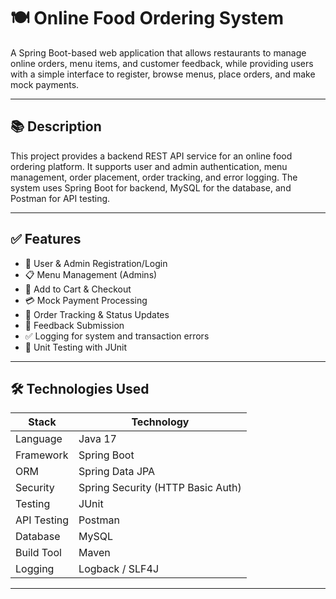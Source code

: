 # 🍽️ Online Food Ordering System

A Spring Boot-based web application that allows restaurants to manage online orders, menu items, and customer feedback, while providing users with a simple interface to register, browse menus, place orders, and make mock payments.

---

## 📚 Description

This project provides a backend REST API service for an online food ordering platform. It supports user and admin authentication, menu management, order placement, order tracking, and error logging. The system uses Spring Boot for backend, MySQL for the database, and Postman for API testing.

---

## ✅ Features

- 👤 User & Admin Registration/Login
- 📋 Menu Management (Admins)
- 🛒 Add to Cart & Checkout
- 💳 Mock Payment Processing
- 🧾 Order Tracking & Status Updates
- 📝 Feedback Submission
- ✅ Logging for system and transaction errors
- 🧪 Unit Testing with JUnit

---

## 🛠️ Technologies Used

| Stack | Technology |
|-------|------------|
| Language | Java 17 |
| Framework | Spring Boot |
| ORM | Spring Data JPA |
| Security | Spring Security (HTTP Basic Auth) |
| Testing | JUnit |
| API Testing | Postman |
| Database | MySQL |
| Build Tool | Maven |
| Logging | Logback / SLF4J |

---
